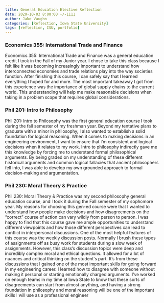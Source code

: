 ```yaml
---
title: General Education Elective Reflection
date: 2020-10-03 8:00:00 +/-1111
author: Jake Vaughn
categories: [Reflection, Iowa State University]
tags: [reflection, ISU, portfolio]
---
```


### Economics 355: International Trade and Finance

Economics 355: International Trade and Finance was a general education credit I took in the Fall of my Junior year. I chose to take this class because I felt like it was becoming increasingly important to understand how interconnected economies and trade relations play into the way societies function. After finishing this course, I can safely say that I learned everything I hoped for and more. The most important takeaway I got from this experience was the importance of global supply chains to the current world. This understanding will help me make reasonable decisions when taking in a problem scope that requires global considerations.

### Phil 201: Intro to Philosophy

Phil 201: Intro to Philosophy was the first general education course I took during the fall semester of my freshman year. Beyond my tentative plans to graduate with a minor in philosophy, I also wanted to establish a solid foundation for logical reasoning. When it comes to making decisions in an engineering environment, I want to ensure that I’m consistent and logical decisions when it relates to my work. Intro to philosophy indirectly gave me this knowledge by forcing me to understand formal philosophical arguments. By being graded on my understanding of these different historical arguments and common logical fallacies that ancient philosophers fell into, I was able to develop my own grounded approach to formal decision-making and argumentation.

### Phil 230: Moral Theory & Practice

Phil 230: Moral Theory & Practice was my second philosophy general education course, and I took it during the Fall semester of my sophomore year. My reasons for choosing this gen-ed course were that I wanted to understand how people make decisions and how disagreements on the “correct” course of action can vary wildly from person to person. I was happy to find that this course gave me ample opportunities to understand different viewpoints and how those different perspectives can lead to conflict in interpersonal discussions. One of the most helpful features of this course was the weekly discussion posts. Normally I brush these types of assignments off as busy work for students during a slow week of assignments. However, this class’s discussion topics were deep and incredibly complex moral and ethical questions. It allowed for a lot of nuances and critical thinking on the student's part. It’s from these discussions that I gained one of the most important skills for going forward in my engineering career. I learned how to disagree with someone without making it personal or starting emotionally charged arguments. I’ve worked on enough teams in my time at Iowa State to know that these sorts of disagreements can start from almost anything, and having a strong foundation in philosophy and moral reasoning will be one of the important skills I will use as a professional engineer

